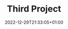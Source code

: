 ---
title: "Third Project"
date: 2022-12-29T21:33:05+01:00
draft: false

description: Lorem ipsum dolor sit amet, consectetur adipiscing elit, sed do eiusmod tempor incididunt ut labore et dolore magna aliqua. Ut enim ad minim veniam, quis nostrud exercitation ullamco laboris nisi ut aliquip ex ea commodo consequat. Duis aute irure dolor in reprehenderit in voluptate velit esse cillum dolore eu fugiat nulla pariatur. Excepteur sint occaecat cupidatat non proident, sunt in culpa qui officia deserunt mollit anim id est laborum.

link: https://youtu.be/mKhQwfiDAfs?t=0

start-date: 2010-02-13
end-date:   2020-11-03
---